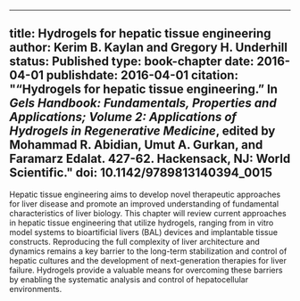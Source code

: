 
---
title: Hydrogels for hepatic tissue engineering
author: Kerim B. Kaylan and Gregory H. Underhill
status: Published
type: book-chapter
date: 2016-04-01
publishdate: 2016-04-01
citation: "&ldquo;Hydrogels for hepatic tissue engineering.&rdquo; In <em>Gels Handbook: Fundamentals, Properties and Applications; Volume 2: Applications of Hydrogels in Regenerative Medicine</em>, edited by Mohammad R. Abidian, Umut A. Gurkan, and Faramarz Edalat. 427-62. Hackensack, NJ: World Scientific."
doi: 10.1142/9789813140394_0015
---
Hepatic tissue engineering aims to develop novel therapeutic approaches for liver disease and promote an improved understanding of fundamental characteristics of liver biology. This chapter will review current approaches in hepatic tissue engineering that utilize hydrogels, ranging from in vitro model systems to bioartificial livers (BAL) devices and implantable tissue constructs. Reproducing the full complexity of liver architecture and dynamics remains a key barrier to the long-term stabilization and control of hepatic cultures and the development of next-generation therapies for liver failure. Hydrogels provide a valuable means for overcoming these barriers by enabling the systematic analysis and control of hepatocellular environments.
